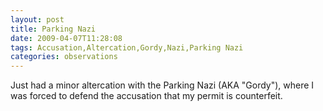 ```yaml
---
layout: post
title: Parking Nazi
date: 2009-04-07T11:28:08
tags: Accusation,Altercation,Gordy,Nazi,Parking Nazi
categories: observations
---
```


Just had a minor altercation with the Parking Nazi (AKA "Gordy"), where I was
forced to defend the accusation that my permit is counterfeit.






